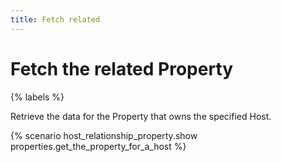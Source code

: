 ```yaml
---
title: Fetch related
---
```


# Fetch the related Property

{% labels %}

Retrieve the data for the Property that owns the specified Host.

{% scenario host_relationship_property.show properties.get_the_property_for_a_host %}
